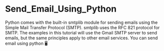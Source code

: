 # Send_Email_Using_Python
Python comes with the built-in smtplib module for sending emails using the Simple Mail Transfer Protocol (SMTP). smtplib uses the RFC 821 protocol for SMTP. The examples in this tutorial will use the Gmail SMTP server to send emails, but the same principles apply to other email services. You can send email using python 🖥️
